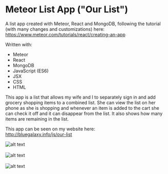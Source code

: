# Meteor List App ("Our List")

A list app created with Meteor, React and MongoDB, following the tutorial (with many changes and customizations) here:<BR>
https://www.meteor.com/tutorials/react/creating-an-app

Written with:
* Meteor
* React
* MongoDB
* JavaScript (ES6)
* JSX
* CSS
* HTML

This app is a list that allows my wife and I to separately sign in and add grocery shopping items to a combined list. She can view the list on her phone as she is shopping and whenever an item is added to the cart she can check it off and it can disappear from the list. It also shows how many items are remaining in the list.

This app can be seen on my website here:<BR>
http://bluegalaxy.info/js/our-list

![alt text](http://bluegalaxy.info/images/ourlist3.jpg)
<BR><BR>
![alt text](http://bluegalaxy.info/images/ourlist1.jpg)
<BR><BR>
![alt text](http://bluegalaxy.info/images/ourlist2.jpg)


